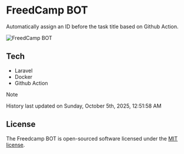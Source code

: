 # FreedCamp BOT

Automatically assign an ID before the task title based on Github Action.

![FreedCamp BOT](https://repository-images.githubusercontent.com/737932867/7d34798b-2680-471c-b089-a78a718d3d6a)

## Tech

- Laravel
- Docker
- Github Action

> [!NOTE]  
> History last updated on Sunday, October 5th, 2025, 12:51:58 AM

## License

The Freedcamp BOT is open-sourced software licensed under the [MIT license](https://opensource.org/licenses/MIT).

